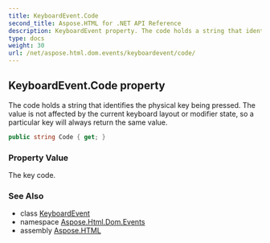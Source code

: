 ```yaml
---
title: KeyboardEvent.Code
second_title: Aspose.HTML for .NET API Reference
description: KeyboardEvent property. The code holds a string that identifies the physical key being pressed. The value is not affected by the current keyboard layout or modifier state so a particular key will always return the same value
type: docs
weight: 30
url: /net/aspose.html.dom.events/keyboardevent/code/
---
```

## KeyboardEvent.Code property

The code holds a string that identifies the physical key being pressed. The value is not affected by the current keyboard layout or modifier state, so a particular key will always return the same value.

```csharp
public string Code { get; }
```

### Property Value

The key code.

### See Also

* class [KeyboardEvent](../)
* namespace [Aspose.Html.Dom.Events](../../keyboardevent/)
* assembly [Aspose.HTML](../../../)
